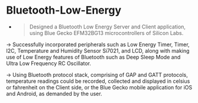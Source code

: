 # Bluetooth-Low-Energy

- > Designed a Bluetooth Low Energy Server and Client application, using Blue Gecko EFM32BG13 microcontrollers of Silicon Labs.

-> Successfully incorporated peripherals such as Low Energy Timer, Timer, I2C, Temperature and Humidity Sensor Si7021, and LCD, along with making use of Low Energy features of Bluetooth such as Deep Sleep Mode and Ultra Low Frequency RC Oscillator.

-> Using Bluetooth protocol stack, comprising of GAP and GATT protocols, temperature readings could be recorded, collected and displayed in celsius or fahrenheit on the Client side, or the Blue Gecko mobile application for iOS and Android, as demanded by the user.
